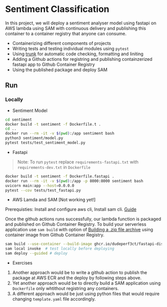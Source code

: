 # Sentiment Classification

In this project, we will deploy a sentiment analyser model using fastapi on AWS lambda using SAM with continuous delivery and publishing this container to a container registry that anyone can consume.

- Containerizing different components of projects
- Writing tests and testing individual modules using `pytest`
- Using [trunk](https://docs.trunk.io/) for automatic code checking, formatting and liniting
- Adding a Github actions for registring and publishing containzerized fastapi app to Github Container Registry
- Using the published package and deploy SAM

## Run

### Locally

- Sentiment Model

```bash
cd sentiment
docker build -t sentiment -f Dockerfile.t .
cd ..
docker run --rm -it -v $(pwd):/app sentiment bash
python3 sentiment/model.py
pytest tests/test_sentiment_model.py
```

- Fastapi

> Note: To run `pytest` replace `requirements-fastapi.txt` with `requirements-dev.txt` in `Dockerfile`

```bash
docker build -t sentiment -f Dockerfile.fastapi .
docker run --rm -it -v $(pwd):/app -p 8000:8000 sentiment bash
uvicorn main:app --host=0.0.0.0
pytest --cov tests/test_fastapi.py
```

- AWS Lamda and SAM [Not working yet!]

Prerequisties: Install and configure aws cli, Install sam cli. [Guide](https://vinaykachare.medium.com/serverless-api-with-aws-sam-fastapi-3f4d9510d6b6)

Once the github actions runs successfully, our lambda function is packaged and published on Github Container Registry. To build your serverless application use `sam build` with option of [Building a .zip file archive](https://docs.aws.amazon.com/serverless-application-model/latest/developerguide/serverless-sam-cli-using-build.html) using container image from Github Container Registry.

```bash
sam build --use-container --build-image ghcr.io/dudeperf3ct/fastapi-distilbert:latest
sam local invoke  # test locally before deploying
sam deploy --guided # deploy
```

- Exercises

1. Another approach would be to write a github action to publish the package at AWS ECR and the deploy by following steps above.
2. Yet another approach would be to directly build a SAM application using `Dockerfile` only whtithout registring any containers.
3. A different approach would be just using python files that would require changing `template.yaml` file accordingly.
